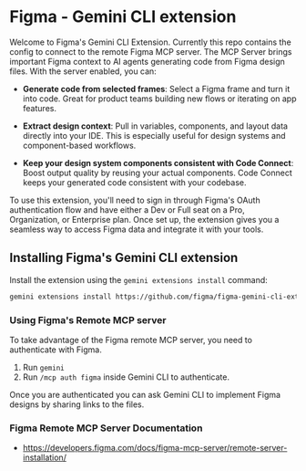 # Figma - Gemini CLI extension

Welcome to Figma's Gemini CLI Extension. Currently this repo contains the config to connect to the remote Figma MCP server.
The MCP Server brings important Figma context to AI agents generating code from Figma design files. With the server enabled, you can:

- **Generate code from selected frames**: Select a Figma frame and turn it into code. Great for product teams building new flows or iterating on app features.

- **Extract design context**: Pull in variables, components, and layout data directly into your IDE. This is especially useful for design systems and component-based workflows.

- **Keep your design system components consistent with Code Connect**: Boost output quality by reusing your actual components. Code Connect keeps your generated code consistent with your codebase.

To use this extension, you'll need to sign in through Figma's OAuth authentication flow and have either a Dev or Full seat on a Pro, Organization, or Enterprise plan. Once set up, the extension gives you a seamless way to access Figma data and integrate it with your tools.

## Installing Figma's Gemini CLI extension

Install the extension using the `gemini extensions install` command:

```bash
gemini extensions install https://github.com/figma/figma-gemini-cli-extension.git
```

### Using Figma's Remote MCP server

To take advantage of the Figma remote MCP server, you need to authenticate
with Figma.

1. Run `gemini`
2. Run `/mcp auth figma` inside Gemini CLI to authenticate.

Once you are authenticated you can ask Gemini CLI to implement Figma designs by
sharing links to the files.

### Figma Remote MCP Server Documentation

- https://developers.figma.com/docs/figma-mcp-server/remote-server-installation/

